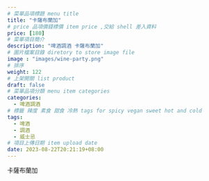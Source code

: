 ```yaml
---
# 菜單品項標題 menu title 
title: "卡薩布蘭加"
# price 品項價錢標價 item price ,交給 shell 差入資料
price: [180] 
# 菜單項目簡介 
description: "啤酒調酒 卡薩布蘭加"
# 圖片檔案目錄 diretory to store image file
image : "images/wine-party.png"
# 排序
weight: 122 
# 上架開關 list product 
draft: false
# 菜單品項分類 menu item categories 
categories:
  - 啤酒調酒 
# 標籤 辣度 素食 甜食 冷熱 tags for spicy vegan sweet hot and cold 
tags:
  - 啤酒
  - 調酒 
  - 威士忌
# 項目上傳日期 item upload date 
date: 2023-08-22T20:21:19+08:00
---
```


 卡薩布蘭加
